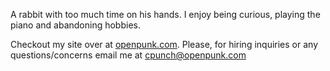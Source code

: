 A rabbit with too much time on his hands. I enjoy being curious, playing the piano and abandoning hobbies.

Checkout my site over at [openpunk.com](https://openpunk.com). Please, for hiring inquiries or any questions/concerns email me at [cpunch@openpunk.com](mailto:cpunch@openpunk.com)
